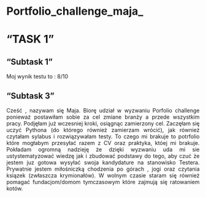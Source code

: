 # Portfolio_challenge_maja_
# “TASK 1”
## “Subtask 1”
<p align="justify"> Moj wynik testu to : 8/10 </p>

## “Subtask 3”
<p align="justify"> Cześć , nazywam się Maja. Biorę udział w  wyzwaniu Porfolio challenge ponieważ postawiłam sobie za cel zmiane branży a przede wszystkim pracy. Podjęłam już wczesniej kroki, osiągnąc zamierzony cel. Zaczęłam się uczyć  Pythona (do którego również zamierzam wrócić), jak również czytałam sylabus i rozwiązywałam testy. To czego mi brakuje to  potrfolio które mogłabym przesyłać razem z CV oraz praktyka, któej mi brakuje. Pokładam ogromną nadzieję że dzięki wyzwaniu uda mi sie ustystematyzować wiedzę jak i zbudować podstawy do tego, aby czuć że jestem juz gotowa wysyłać swoja kandydature na stanowisko Testera. Prywatnie jestem miłośniczką chodzenia po górach , jogi oraz czytania ksiązek (zwłaszcza krymionałów). W wolnym czasie staram się również pomagać fundacjom/domom tymczasowym które zajmują się ratowaniem kotów. </p>
